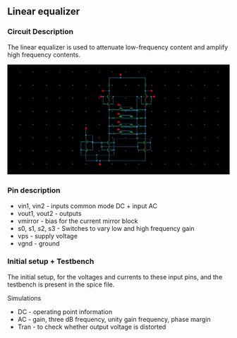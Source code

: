 ## Linear equalizer

### Circuit Description

The linear equalizer is used to attenuate low-frequency content and amplify high frequency contents.

![Circuit diagram](linear_equalizer_4_level_schematic.tiff)

### Pin description

* vin1, vin2 - inputs common mode DC + input AC
* vout1, vout2 - outputs
* vmirror - bias for the current mirror block
* s0, s1, s2, s3 - Switches to vary low and high frequency gain
* vps - supply voltage
* vgnd - ground

### Initial setup + Testbench

The initial setup, for the voltages and currents to these input pins, and the testbench is present in the spice file.

Simulations
* DC - operating point information
* AC - gain, three dB frequency, unity gain frequency, phase margin
* Tran - to check whether output voltage is distorted

